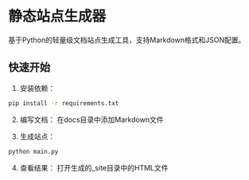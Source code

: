 # 静态站点生成器

基于Python的轻量级文档站点生成工具，支持Markdown格式和JSON配置。

## 快速开始

1. 安装依赖：
```bash
pip install -r requirements.txt
```

2. 编写文档：
在docs目录中添加Markdown文件

3. 生成站点：
```bash
python main.py
```

4. 查看结果：
打开生成的_site目录中的HTML文件